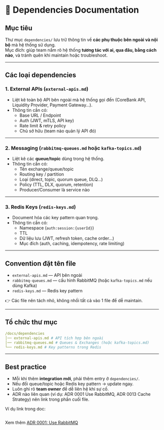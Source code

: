 # 🔗 Dependencies Documentation

## Mục tiêu
Thư mục `dependencies/` lưu trữ thông tin về **các phụ thuộc bên ngoài và nội bộ** mà hệ thống sử dụng.  
Mục đích: giúp team nắm rõ hệ thống **tương tác với ai, qua đâu, bằng cách nào**, và tránh quên khi maintain hoặc troubleshoot.

---

## Các loại dependencies

### 1. External APIs (`external-apis.md`)
- Liệt kê toàn bộ API bên ngoài mà hệ thống gọi đến (CoreBank API, Liquidity Provider, Payment Gateway…).  
- Thông tin cần có:
  - Base URL / Endpoint  
  - Auth (JWT, mTLS, API key)  
  - Rate limit & retry policy  
  - Chủ sở hữu (team nào quản lý API đó)  

---

### 2. Messaging (`rabbitmq-queues.md` hoặc `kafka-topics.md`)
- Liệt kê các **queue/topic** dùng trong hệ thống.  
- Thông tin cần có:
  - Tên exchange/queue/topic  
  - Routing key / partition  
  - Loại (direct, topic, quorum queue, DLQ…)  
  - Policy (TTL, DLX, quorum, retention)  
  - Producer/Consumer là service nào  

---

### 3. Redis Keys (`redis-keys.md`)
- Document hóa các key pattern quan trọng.  
- Thông tin cần có:
  - Namespace (`auth:session:{userId}`)  
  - TTL  
  - Dữ liệu lưu (JWT, refresh token, cache order…)  
  - Mục đích (auth, caching, idempotency, rate limiting)  

---

## Convention đặt tên file
- `external-apis.md` — API bên ngoài  
- `rabbitmq-queues.md` — cấu hình RabbitMQ (hoặc `kafka-topics.md` nếu dùng Kafka)  
- `redis-keys.md` — Redis key pattern  

👉 Các file nên tách nhỏ, không nhồi tất cả vào 1 file để dễ maintain.

---

## Tổ chức thư mục
```yaml
/docs/dependencies
│── external-apis.md # API tích hợp bên ngoài
│── rabbitmq-queues.md # Queues & Exchanges (hoặc kafka-topics.md)
└── redis-keys.md # Key patterns trong Redis
```

---

## Best practice
- Mỗi khi thêm **integration mới**, phải thêm entry ở `dependencies/`.  
- Nếu đổi queue/topic hoặc Redis key pattern → update ngay.  
- Luôn ghi rõ **team owner** để dễ liên hệ khi sự cố.  
- ADR nào liên quan (ví dụ: ADR 0001 Use RabbitMQ, ADR 0013 Cache Strategy) nên link trong phần cuối file.  

Ví dụ link trong doc:  
```markdown
```
Xem thêm [ADR 0001: Use RabbitMQ](../adr/0001-use-rabbitMQ.md)
